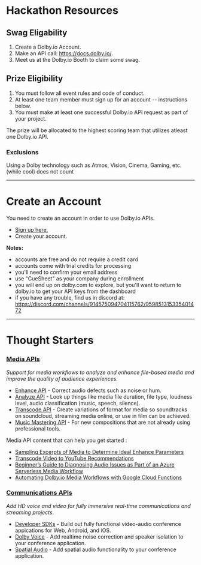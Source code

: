 # Hackathon Resources
## Swag Eligability
1. Create a Dolby.io Account.
2. Make an API call: https://docs.dolby.io/.
3. Meet us at the Dolby.io Booth to claim some swag.

## Prize Eligibility
1. You must follow all event rules and code of conduct.
2. At least one team member must sign up for an account -- instructions below.
3. You must make at least one successful Dolby.io API request as part of your project.

The prize will be allocated to the highest scoring team that utilizes atleast one Dolby.io API.

### Exclusions
Using a Dolby technology such as Atmos, Vision, Cinema, Gaming, etc. (while cool) does not count

***  
# Create an Account

You need to create an account in order to use Dolby.io APIs.
- [Sign up here.](https://go.dolby.io/cs/c/?cta_guid=68113765-05e8-4921-b530-2797e41454a1&signature=AAH58kH5cFhQazLBCPMMcajwbnKDK9v-Yw&pageId=70038953835&placement_guid=8973e05c-9d37-4d9c-a083-0c890e646df9&click=b16ffdb9-cc7d-493e-9152-a85a3e419069&hsutk=d23691c6c2745196b3e88124a9f2b1de&canon=http%3A%2F%2Fgo.dolby.io%2Fcue-sheet-2022&portal_id=14544730&redirect_url=APefjpFTnJJjxf1_FN8VvKqyZxK-nmiHcr2_jVEs09_Pce-N__hSKoIc4STudtp8iRlRteOoE7b1Qjy4ntzUscrP_UcRLrUICh4FvrdeJYZo8Bf44Jxo00L7E-ezgdT9v8GAg2SkUabgWjJO3NKNWJ0hNJ0Sl8fyIdSnHS3WU49saFy_LySnNMEaOKeoi-6Dqb7I0gh_hbS3UaRA_0mMT2FApsHL-BadRJLsLdDF9gC15lbnKs0NHyWSHsyTHwC52GqDstxx6PPByUfOHvhqv1lYqCl_TVrEC4rYEsSk0Xku-KDwrELnCMhNK62N6lI0nPs9sMzKF342KZysAvjWwE-y8CaPFwJWCQ&__hstc=25701922.d23691c6c2745196b3e88124a9f2b1de.1633538007989.1648833682880.1649095982605.179&__hssc=25701922.3.1649181759155&__hsfp=3569055109&contentType=landing-page)
- Create your account.

**Notes:**
- accounts are free and do not require a credit card
- accounts come with trial credits for processing
- you'll need to confirm your email address
- use "CueSheet" as your company during enrollment
- you will end up on dolby.com to explore, but you'll want to return to dolby.io to get your API keys from the dashboard
- if you have any trouble, find us in discord at: https://discord.com/channels/914575094704115762/959851315335401472

***  
# Thought Starters
### [Media APIs](https://docs.dolby.io/media-apis/docs)
*Support for media workflows to analyze and enhance file-based media and improve the quality of audience experiences.*
- [Enhance API](https://docs.dolby.io/media-apis/docs/enhance-api-guide) - Correct audio defects such as noise or hum.
- [Analyze API](https://docs.dolby.io/media-apis/docs/analyze-api-guide) - Look up things like media file duration, file type, loudness level, audio classification (music, speech, silence).
- [Transcode API](https://docs.dolby.io/media-apis/docs/transcode-api-guide) - Create variations of format for media so soundtracks on soundcloud, streaming media online, or use in film can be achieved.
- [Music Mastering API](https://docs.dolby.io/media-apis/docs/music-mastering-api-guide) - For new compositions that are not already using professional tools.

Media API content that can help you get started :
- [Sampling Excerpts of Media to Determine Ideal Enhance Parameters](https://dolby.io/blog/sampling-excerpts-of-media-to-determine-ideal-enhance-parameters/)
- [Transcode Video to YouTube Recommendations](https://dolby.io/blog/transcode-video-to-youtube-recommendations/)
- [Beginner’s Guide to Diagnosing Audio Issues as Part of an Azure Serverless Media Workflow](https://dolby.io/blog/diagnosing-audio-issues-azure-serverless-media-workflow/)
- [Automating Dolby.io Media Workflows with Google Cloud Functions](https://dolby.io/blog/automating-dolby-io-media-workflows-with-google-cloud-functions/)

### [Communications APIs](https://docs.dolby.io/communications-apis/docs)
*Add HD voice and video for fully immersive real-time communications and streaming projects.*
- [Developer SDKs](https://docs.dolby.io/communications-apis/docs/overview-developer-tools) - Build out fully functional video-audio conference appications for Web, Android, and iOS.
- [Dolby Voice](https://docs.dolby.io/communications-apis/docs/guides-dolby-voice) - Add realtime noise correction and speaker isolation to your conference application.
- [Spatial Audio](https://docs.dolby.io/communications-apis/docs/guides-spatial-audio) - Add spatial audio functionality to your conference application.
